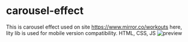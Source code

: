 # carousel-effect

This is carousel effect used on site https://www.mirror.co/workouts
here, lity lib is used for mobile version compatibility.
HTML, CSS, JS
![preview](./preview)
